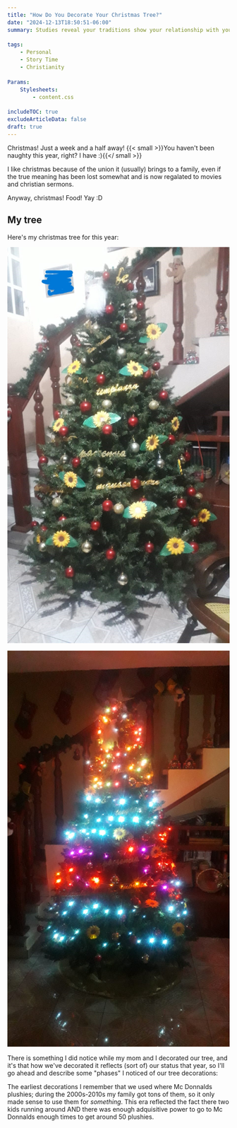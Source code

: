 ```yaml
---
title: "How Do You Decorate Your Christmas Tree?"
date: "2024-12-13T18:50:51-06:00"
summary: Studies reveal your traditions show your relationship with your family

tags:
    - Personal
    - Story Time
    - Christianity

Params:
    Stylesheets:
        - content.css

includeTOC: true
excludeArticleData: false
draft: true
---
```


Christmas! Just a week and a half away! {{< small >}}You haven't been naughty this year, right? I have :){{</ small >}}

I like christmas because of the union it (usually) brings to a family, even if the true meaning has been lost somewhat and is now regalated to movies and christian sermons.

Anyway, christmas! Food! Yay :D

## My tree

Here's my christmas tree for this year:

![Christmas tree without lights, it has red and golden spheres and foami sunflowers](./tree-without-lights.jpg "Christmas tree without lights, it has red and golden spheres and foami sunflowers")

![Christmas tree with lights, the room is dark and there are colored and white lights sorrounding the tree](./tree-with-lights.jpg "Christmas tree with lights, the room is dark and there are colored and white lights sorrounding the tree")

There is something I did notice while my mom and I decorated our tree, and it's that how we've decorated it reflects (sort of) our status that year, so I'll go ahead and describe some "phases" I noticed of our tree decorations:

The earliest decorations I remember that we used where Mc Donnalds plushies; during the 2000s-2010s my family got tons of them, so it only made sense to use them for _something_. This era reflected the fact there two kids running around AND there was enough adquisitive power to go to Mc Donnalds enough times to get around 50 plushies.
